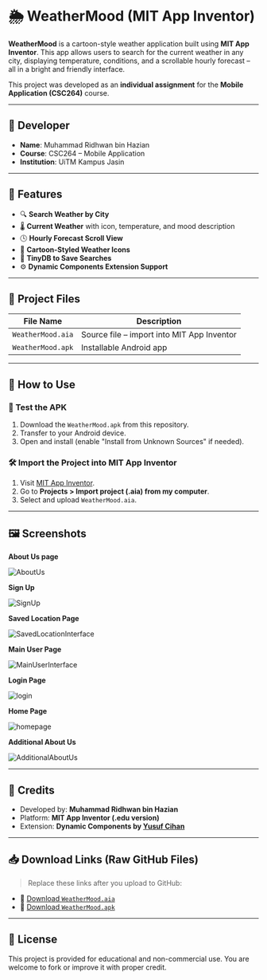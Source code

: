 # 🌦️ WeatherMood (MIT App Inventor)

**WeatherMood** is a cartoon-style weather application built using **MIT App Inventor**. This app allows users to search for the current weather in any city, displaying temperature, conditions, and a scrollable hourly forecast – all in a bright and friendly interface.

This project was developed as an **individual assignment** for the **Mobile Application (CSC264)** course.

---

## 👤 Developer

- **Name**: Muhammad Ridhwan bin Hazian
- **Course**: CSC264 – Mobile Application
- **Institution**: UiTM Kampus Jasin

---

## 📱 Features

- 🔍 **Search Weather by City**
- 🌡️ **Current Weather** with icon, temperature, and mood description
- 🕓 **Hourly Forecast Scroll View**
- 🎨 **Cartoon-Styled Weather Icons**
- 💾 **TinyDB to Save Searches**
- ⚙️ **Dynamic Components Extension Support**

---

## 📂 Project Files

| File Name              | Description                                 |
|------------------------|---------------------------------------------|
| `WeatherMood.aia`      | Source file – import into MIT App Inventor |
| `WeatherMood.apk`      | Installable Android app                    |

---

## 🚀 How to Use

### 🧪 Test the APK
1. Download the `WeatherMood.apk` from this repository.
2. Transfer to your Android device.
3. Open and install (enable "Install from Unknown Sources" if needed).

### 🛠 Import the Project into MIT App Inventor
1. Visit [MIT App Inventor](https://ai2.appinventor.mit.edu/).
2. Go to **Projects > Import project (.aia) from my computer**.
3. Select and upload `WeatherMood.aia`.

---

## 🖼️ Screenshots

**About Us page**

![AboutUs](https://github.com/user-attachments/assets/f8eb8415-a88a-46a3-81dd-792558246c8f)

**Sign Up**

![SignUp](https://github.com/user-attachments/assets/4b2cabc3-399c-4811-b661-89f24cc03a4c)

**Saved Location Page**

![SavedLocationInterface](https://github.com/user-attachments/assets/6a6eef27-cd92-4364-a490-d30a5412e791)

**Main User Page**

![MainUserInterface](https://github.com/user-attachments/assets/3da98a80-d48f-4c46-9f26-85f207539a5a)

**Login Page**

![login](https://github.com/user-attachments/assets/5f6fe6ce-d1e2-4755-96ce-9e136022147b)

**Home Page**

![homepage](https://github.com/user-attachments/assets/c47f2e25-35b3-4ddb-8134-1144b3a87c8a)

**Additional About Us**

![AdditionalAboutUs](https://github.com/user-attachments/assets/11c773b4-8c29-4818-81d3-28e4ad80413f)



---

## 📌 Credits

- Developed by: **Muhammad Ridhwan bin Hazian**
- Platform: **MIT App Inventor (.edu version)**
- Extension: **Dynamic Components by [Yusuf Cihan](https://github.com/ysfchn)**

---

## 📥 Download Links (Raw GitHub Files)

> Replace these links after you upload to GitHub:

- 🔗 [Download `WeatherMood.aia`](https://raw.githubusercontent.com/your-username/your-repo/main/WeatherMood.aia)
- 🔗 [Download `WeatherMood.apk`](https://raw.githubusercontent.com/your-username/your-repo/main/WeatherMood.apk)

---

## 📃 License

This project is provided for educational and non-commercial use. You are welcome to fork or improve it with proper credit.

